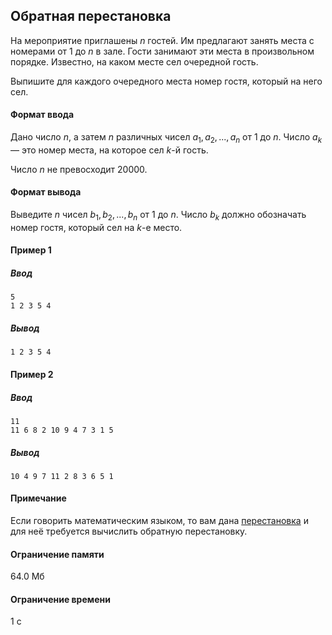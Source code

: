 ## Обратная перестановка ##

На мероприятие приглашены $n$ гостей. Им предлагают занять места с номерами от $1$ до $n$ в зале. Гости занимают эти места в произвольном порядке. Известно, на каком месте сел очередной гость.

Выпишите для каждого очередного места номер гостя, который на него сел.
#### Формат ввода ####
Дано число $n$, а затем $n$ различных чисел $a_{1},a_{2},...,a_{n}$ от 1 до $n$. Число $a_{k}$ — это номер места, на которое сел $k$-й гость.

Число $n$ не превосходит $20000$.
#### Формат вывода ####
Выведите $n$ чисел $b_{1},b_{2},...,b_{n}$ от $1$ до $n$. Число $b_{k}$ должно обозначать номер гостя, который сел на $k$-e место.
#### Пример 1 ####
##### Ввод #####

    5
    1 2 3 5 4

##### Вывод #####

    1 2 3 5 4 

#### Пример 2 ####
##### Ввод #####

    11
    11 6 8 2 10 9 4 7 3 1 5

##### Вывод #####

    10 4 9 7 11 2 8 3 6 5 1 

#### Примечание ####
Если говорить математическим языком, то вам дана [перестановка](https://en.wikipedia.org/wiki/Permutation) и для неё требуется вычислить обратную перестановку.
#### Ограничение памяти ####
64.0 Мб
#### Ограничение времени ####
1 с
